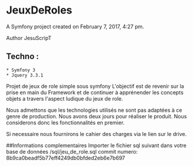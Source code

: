 JeuxDeRoles
===========

A Symfony project created on February 7, 2017, 4:27 pm.

Author JesuScripT
## Techno :
    * Symfony 3
    * Jquery 3.3.1

Projet de jeux de role simple sous symfony
L'objectif est de revenir sur la prise en main du Framework et de continuer à 
apprénender les concepts objets a travers l'aspect ludique du jeux de role.

Nous admettons que les technologies utilisés ne sont pas adaptées à ce genre de 
production. 
Nous avons deux jours pour réaliser le produit. Nous considerons donc les 
fonctionnalités en premier.

Si necessaire nous fournirons le cahier des charges via le lien sur le drive.

##Informations complementaires
Importer le fichier sql suivant dans votre base de données
/sql/jeu_de_role.sql commit numero: 8b9ca0beadf5b77eff4249db0bfded2eb6e7b697